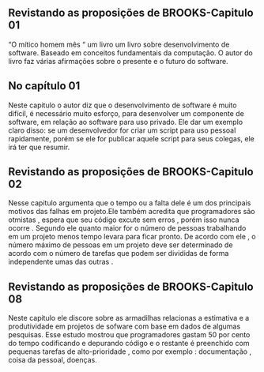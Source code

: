 
## Revistando as proposições de BROOKS-Capitulo 01
 “O mítico homem mês “ um livro um livro sobre desenvolvimento de software.
Baseado em conceitos fundamentais da computação. O autor do livro faz várias afirmações sobre o presente e o futuro do software. 
## No capítulo 01
Neste capitulo o autor diz que o desenvolvimento de software é muito difícil, 
é necessário muito esforço, para desenvolver um componente de software, em relação ao software para uso privado.
Ele dar um exemplo claro disso: se um desenvolvedor for criar um script para uso pessoal rapidamente,
porém se ele for publicar aquele script para seus colegas, ele irá ter que resumir. 
 ## Revistando as proposições de BROOKS-Capitulo 02
 Nesse capitulo argumenta que o tempo ou a falta dele é um dos principais motivos das falhas em projeto.Ele também acredita 
que programadores são otmistas , espera que seu código excute sem erros , porém isso nunca ocorre .
Segundo ele quanto maior for o número de pessoas trabalhando em um projeto menos tempo levara para ficar pronto.
De acordo com ele , o número máximo de pessoas em um projeto deve ser determinado de acordo com o número de tarefas que podem ser divididas 
de forma independente umas das outras .
 ## Revistando as proposições de BROOKS-Capitulo 08
 Neste capitulo ele discore sobre as armadilhas relacionas a estimativa e a produtividade em projetos de sofware com base em dados de algumas
pesquisas. Esse estudo mostrou que programadores gastam 50 por cento do tempo codificando e depurando código e o restante é preenchido com
pequenas tarefas de alto-prioridade , como por exemplo : documentação , coisa da pessoal, doenças.
